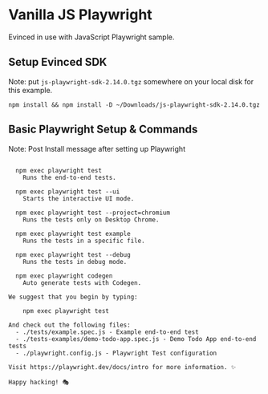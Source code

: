 # Vanilla JS Playwright
Evinced in use with JavaScript Playwright sample.

## Setup Evinced SDK
Note: put `js-playwright-sdk-2.14.0.tgz` somewhere on your local disk for this example.

```
npm install && npm install -D ~/Downloads/js-playwright-sdk-2.14.0.tgz

```


## Basic Playwright Setup & Commands
Note: Post Install message after setting up Playwright

```Inside that directory, you can run several commands:

  npm exec playwright test
    Runs the end-to-end tests.

  npm exec playwright test --ui
    Starts the interactive UI mode.

  npm exec playwright test --project=chromium
    Runs the tests only on Desktop Chrome.

  npm exec playwright test example
    Runs the tests in a specific file.

  npm exec playwright test --debug
    Runs the tests in debug mode.

  npm exec playwright codegen
    Auto generate tests with Codegen.

We suggest that you begin by typing:

    npm exec playwright test

And check out the following files:
  - ./tests/example.spec.js - Example end-to-end test
  - ./tests-examples/demo-todo-app.spec.js - Demo Todo App end-to-end tests
  - ./playwright.config.js - Playwright Test configuration

Visit https://playwright.dev/docs/intro for more information. ✨

Happy hacking! 🎭
```
